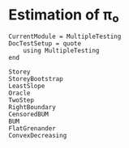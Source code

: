 # Estimation of π₀

```@meta
CurrentModule = MultipleTesting
DocTestSetup = quote
    using MultipleTesting
end
```


```@docs
Storey
StoreyBootstrap
LeastSlope
Oracle
TwoStep
RightBoundary
CensoredBUM
BUM
FlatGrenander
ConvexDecreasing
```
